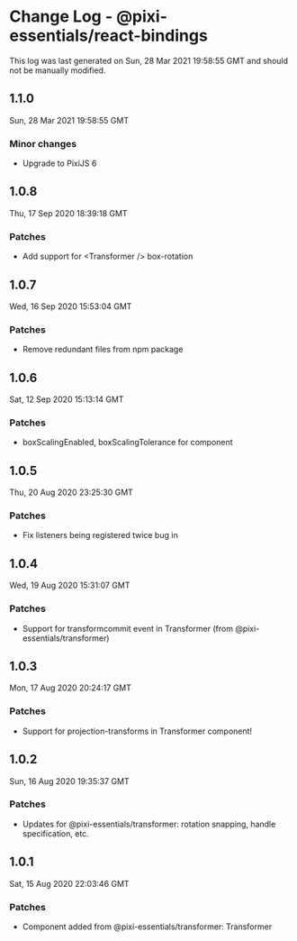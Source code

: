 # Change Log - @pixi-essentials/react-bindings

This log was last generated on Sun, 28 Mar 2021 19:58:55 GMT and should not be manually modified.

## 1.1.0
Sun, 28 Mar 2021 19:58:55 GMT

### Minor changes

- Upgrade to PixiJS 6

## 1.0.8
Thu, 17 Sep 2020 18:39:18 GMT

### Patches

- Add support for &lt;Transformer /&gt; box-rotation

## 1.0.7
Wed, 16 Sep 2020 15:53:04 GMT

### Patches

- Remove redundant files from npm package

## 1.0.6
Sat, 12 Sep 2020 15:13:14 GMT

### Patches

- boxScalingEnabled, boxScalingTolerance for <Transformer /> component

## 1.0.5
Thu, 20 Aug 2020 23:25:30 GMT

### Patches

- Fix listeners being registered twice bug in <Transformer />

## 1.0.4
Wed, 19 Aug 2020 15:31:07 GMT

### Patches

- Support for transformcommit event in Transformer (from @pixi-essentials/transformer)

## 1.0.3
Mon, 17 Aug 2020 20:24:17 GMT

### Patches

- Support for projection-transforms in Transformer component!

## 1.0.2
Sun, 16 Aug 2020 19:35:37 GMT

### Patches

- Updates for @pixi-essentials/transformer: rotation snapping, handle specification, etc.

## 1.0.1
Sat, 15 Aug 2020 22:03:46 GMT

### Patches

- Component added from @pixi-essentials/transformer: Transformer

